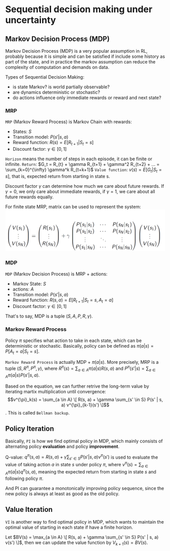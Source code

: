 # Sequential decision making under uncertainty

## Markov Decision Process (MDP)
Markov Decision Process (MDP) is a very popular assumption in RL, probably because it is simple and can be satisfied if include some history as part of the state, and in practice the markov assumption can reduce the complexity of computation and demands on data.

Types of Sequential Decision Making:
- is state Markov? is world partially observable?
- are dynamics deterministic or stochastic?
- do actions influence only immediate rewards or reward and next state?

### MRP

`MRP` (Markov Reward Process) is Markov Chain with rewards:
- States: $S$
- Transition model: $P(s' | s, a)$
- Reward function: $R(s) = E[R_{t+1} | S_t = s]$
- Discount factor: $\gamma \in [0, 1]$

`Horizon` means the number of steps in each episode, it can be finite or infinite.
`Return`: $G_t = R_{t} + \gamma R_{t+1} + \gamma^2 R_{t+2} + ... = \sum_{k=0}^{\infty} \gamma^k R_{t+k+1}$
`Value function`: $v(s) = E[G_t | S_t = s]$, that is, expected return from starting in state s.

Discount factor $\gamma$ can determine how much we care about future rewards. If $\gamma = 0$, we only care about immediate rewards, if $\gamma = 1$, we care about all future rewards equally.

For finite state MRP, matrix can be used to represent the system:
![MRP](.figs/2-matrix.png)

### MDP

`MDP` (Markov Decision Process) is MRP + actions:
- Markov State: $S$
- actions: $A$
- Transition model: $P(s' | s, a)$
- Reward function: $R(s, a) = E[R_{t+1} | S_t = s, A_t = a]$
- Discount factor: $\gamma \in [0, 1]$

That's to say, MDP is a tuple $(S, A, P, R, \gamma)$.

### Markov Reward Process

Policy $\pi$ specifies what action to take in each state, which can be deterministic or stochastic. Basically, policy can be defined as $\pi(a|s) = P[A_t = a | S_t = s]$.

`Markov Reward Process` is actually MDP + $\pi(a|s)$.
More precisely, MRP is a tuple $(S, R^{\pi}, P^{\pi}, \gamma)$, where $R^{\pi}(s) = \sum_{a \in A} \pi(a|s) R(s, a)$ and $P^{\pi}(s' | s) = \sum_{a \in A} \pi(a|s) P(s' | s, a)$.

Based on the  equation, we can further retrive the long-term value by iterating martix multiplication until convergence:
$$v^{\pi}_k(s) = \sum_{a \in A} \[ R(s, a) + \gamma \sum_{s' \in S} P(s' | s, a) v^{\pi}_{k-1}(s') \]$$. This is called `Bellman backup`.

## Policy Iteration

Basically, `PI` is how we find optimal policy in MDP, which mainly consists of alternating policy **evaluation** and policy **improvement**.

Q-value: $q^{\pi}(s, a) = R(s, a) + \gamma \sum_{s' \in S} P(s' | s, a) v^{\pi}(s')$ is used to evaluate the value of taking action $a$ in state $s$ under policy $\pi$, where $v^{\pi}(s) = \sum_{a \in A} \pi(a|s) q^{\pi}(s, a)$, meaning the expected return from starting in state $s$ and following policy $\pi$.

And PI can guarantee a monotonically improving policy sequence, since the new policy is always at least as good as the old policy.

## Value Iteration

`VI` is another way to find optimal policy in MDP, which wants to maintain the optimal value of starting in each state if have a finite horizon.

Let $BV(s) = \max_{a \in A} \[ R(s, a) + \gamma \sum_{s' \in S} P(s' | s, a) v(s') \]$, then we can update the value function by $V_{k+1}(s) = BV(s)$.
